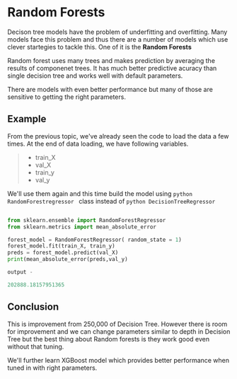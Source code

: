 # Random Forests

Decison tree models have the problem of underfitting and overfitting. Many models face this problem and thus there are a number of models which use clever startegies to tackle this. One of it is the **Random Forests**

Random forest uses many trees and makes prediction by averaging the results of componenet trees. It has much better predictive acuracy than single decision tree and works well with default parameters.

There are models with even better performance but many of those are sensitive to getting the right parameters.

## Example

From the previous topic, we've already seen the code to load the data a few times. At the end of data loading, we have following variables.

>* train_X
>* val_X
>* train_y
>* val_y

We'll use them again and this time build the model using ```python RandomForestregressor ``` class instead of ```python DecisionTreeRegressor```

```python

from sklearn.ensemble import RandomForestRegressor
from sklearn.metrics import mean_absolute_error

forest_model = RandomForestRegressor( random_state = 1)
forest_model.fit(train_X, train_y)
preds = forest_model.predict(val_X)
print(mean_absolute_error(preds,val_y)

output - 

202888.18157951365

```
## Conclusion

This is improvement from 250,000 of Decision Tree. However there is room for improvement and we can change parameters similar to depth in Decision Tree but the best thing about Random forests is they work good even without that tuning.

We'll further learn XGBoost model which provides better performance when tuned in with right parameters.


























































